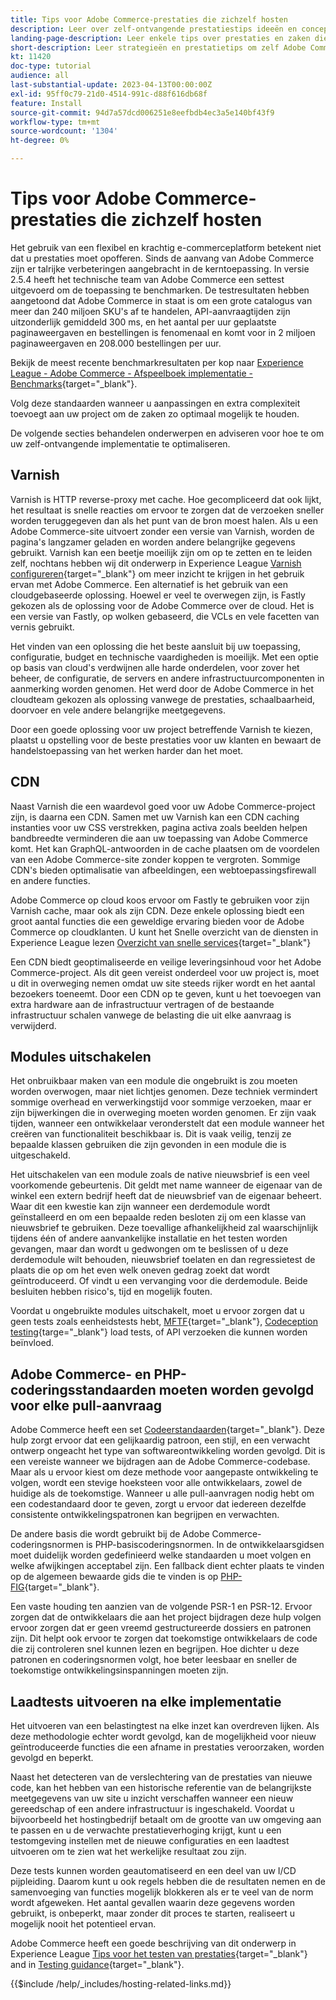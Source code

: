 ```yaml
---
title: Tips voor Adobe Commerce-prestaties die zichzelf hosten
description: Leer over zelf-ontvangende prestatiestips ideeën en concepten en beste praktijken om te overwegen.
landing-page-description: Leer enkele tips over prestaties en zaken die u in overweging kunt nemen wanneer u Adobe Commerce op uw eigen computer host.
short-description: Leer strategieën en prestatietips om zelf Adobe Commerce te hosten.
kt: 11420
doc-type: tutorial
audience: all
last-substantial-update: 2023-04-13T00:00:00Z
exl-id: 95ff0c79-21d0-4514-991c-d88f616db68f
feature: Install
source-git-commit: 94d7a57dcd006251e8eefbdb4ec3a5e140bf43f9
workflow-type: tm+mt
source-wordcount: '1304'
ht-degree: 0%

---
```


# Tips voor Adobe Commerce-prestaties die zichzelf hosten

Het gebruik van een flexibel en krachtig e-commerceplatform betekent niet dat u prestaties moet opofferen. Sinds de aanvang van Adobe Commerce zijn er talrijke verbeteringen aangebracht in de kerntoepassing. In versie 2.5.4 heeft het technische team van Adobe Commerce een settest uitgevoerd om de toepassing te benchmarken. De testresultaten hebben aangetoond dat Adobe Commerce in staat is om een grote catalogus van meer dan 240 miljoen SKU&#39;s af te handelen, API-aanvraagtijden zijn uitzonderlijk gemiddeld 300 ms, en het aantal per uur geplaatste paginaweergaven en bestellingen is fenomenaal en komt voor in 2 miljoen paginaweergaven en 208.000 bestellingen per uur.

Bekijk de meest recente benchmarkresultaten per kop naar [Experience League - Adobe Commerce - Afspeelboek implementatie - Benchmarks](https://experienceleague.adobe.com/docs/commerce-operations/implementation-playbook/infrastructure/performance/benchmarks.html){target="_blank"}.

Volg deze standaarden wanneer u aanpassingen en extra complexiteit toevoegt aan uw project om de zaken zo optimaal mogelijk te houden.

De volgende secties behandelen onderwerpen en adviseren voor hoe te om uw zelf-ontvangende implementatie te optimaliseren.

## Varnish

Varnish is HTTP reverse-proxy met cache. Hoe gecompliceerd dat ook lijkt, het resultaat is snelle reacties om ervoor te zorgen dat de verzoeken sneller worden teruggegeven dan als het punt van de bron moest halen. Als u een Adobe Commerce-site uitvoert zonder een versie van Varnish, worden de pagina&#39;s langzamer geladen en worden andere belangrijke gegevens gebruikt. Varnish kan een beetje moeilijk zijn om op te zetten en te leiden zelf, nochtans hebben wij dit onderwerp in Experience League [Varnish configureren](https://experienceleague.adobe.com/docs/commerce-operations/configuration-guide/cache/varnish/config-varnish.html){target="_blank"} om meer inzicht te krijgen in het gebruik ervan met Adobe Commerce. Een alternatief is het gebruik van een cloudgebaseerde oplossing. Hoewel er veel te overwegen zijn, is Fastly gekozen als de oplossing voor de Adobe Commerce over de cloud. Het is een versie van Fastly, op wolken gebaseerd, die VCLs en vele facetten van vernis gebruikt.

Het vinden van een oplossing die het beste aansluit bij uw toepassing, configuratie, budget en technische vaardigheden is moeilijk. Met een optie op basis van cloud&#39;s verdwijnen alle harde onderdelen, voor zover het beheer, de configuratie, de servers en andere infrastructuurcomponenten in aanmerking worden genomen. Het werd door de Adobe Commerce in het cloudteam gekozen als oplossing vanwege de prestaties, schaalbaarheid, doorvoer en vele andere belangrijke meetgegevens.

Door een goede oplossing voor uw project betreffende Varnish te kiezen, plaatst u opstelling voor de beste prestaties voor uw klanten en bewaart de handelstoepassing van het werken harder dan het moet.

## CDN

Naast Varnish die een waardevol goed voor uw Adobe Commerce-project zijn, is daarna een CDN. Samen met uw Varnish kan een CDN caching instanties voor uw CSS verstrekken, pagina activa zoals beelden helpen bandbreedte verminderen die aan uw toepassing van Adobe Commerce komt. Het kan GraphQL-antwoorden in de cache plaatsen om de voordelen van een Adobe Commerce-site zonder koppen te vergroten. Sommige CDN&#39;s bieden optimalisatie van afbeeldingen, een webtoepassingsfirewall en andere functies.

Adobe Commerce op cloud koos ervoor om Fastly te gebruiken voor zijn Varnish cache, maar ook als zijn CDN. Deze enkele oplossing biedt een groot aantal functies die een geweldige ervaring bieden voor de Adobe Commerce op cloudklanten. U kunt het Snelle overzicht van de diensten in Experience League lezen [Overzicht van snelle services](https://experienceleague.adobe.com/docs/commerce-cloud-service/user-guide/cdn/fastly.html){target="_blank"}

Een CDN biedt geoptimaliseerde en veilige leveringsinhoud voor het Adobe Commerce-project. Als dit geen vereist onderdeel voor uw project is, moet u dit in overweging nemen omdat uw site steeds rijker wordt en het aantal bezoekers toeneemt. Door een CDN op te geven, kunt u het toevoegen van extra hardware aan de infrastructuur vertragen of de bestaande infrastructuur schalen vanwege de belasting die uit elke aanvraag is verwijderd.

## Modules uitschakelen

Het onbruikbaar maken van een module die ongebruikt is zou moeten worden overwogen, maar niet lichtjes genomen. Deze techniek vermindert sommige overhead en verwerkingstijd voor sommige verzoeken, maar er zijn bijwerkingen die in overweging moeten worden genomen. Er zijn vaak tijden, wanneer een ontwikkelaar veronderstelt dat een module wanneer het creëren van functionaliteit beschikbaar is. Dit is vaak veilig, tenzij ze bepaalde klassen gebruiken die zijn gevonden in een module die is uitgeschakeld.

Het uitschakelen van een module zoals de native nieuwsbrief is een veel voorkomende gebeurtenis. Dit geldt met name wanneer de eigenaar van de winkel een extern bedrijf heeft dat de nieuwsbrief van de eigenaar beheert. Waar dit een kwestie kan zijn wanneer een derdemodule wordt geïnstalleerd en om een bepaalde reden besloten zij om een klasse van nieuwsbrief te gebruiken. Deze toevallige afhankelijkheid zal waarschijnlijk tijdens één of andere aanvankelijke installatie en het testen worden gevangen, maar dan wordt u gedwongen om te beslissen of u deze derdemodule wilt behouden, nieuwsbrief toelaten en dan regressietest de plaats die op om het even welk oneven gedrag zoekt dat wordt geïntroduceerd. Of vindt u een vervanging voor die derdemodule. Beide besluiten hebben risico&#39;s, tijd en mogelijk fouten.

Voordat u ongebruikte modules uitschakelt, moet u ervoor zorgen dat u geen tests zoals eenheidstests hebt, [MFTF](https://developer.adobe.com/commerce/cloud-tools/docker/test/application-testing/){target="_blank"}, [Codeception testing](https://developer.adobe.com/commerce/cloud-tools/docker/test/code-testing/){targe="_blank"} load tests, of API verzoeken die kunnen worden beïnvloed.

## Adobe Commerce- en PHP-coderingsstandaarden moeten worden gevolgd voor elke pull-aanvraag

Adobe Commerce heeft een set [Codeerstandaarden](https://developer.adobe.com/commerce/php/coding-standards/){target="_blank"}. Deze hulp zorgt ervoor dat een gelijkaardig patroon, een stijl, en een verwacht ontwerp ongeacht het type van softwareontwikkeling worden gevolgd. Dit is een vereiste wanneer we bijdragen aan de Adobe Commerce-codebase. Maar als u ervoor kiest om deze methode voor aangepaste ontwikkeling te volgen, wordt een stevige hoeksteen voor alle ontwikkelaars, zowel de huidige als de toekomstige. Wanneer u alle pull-aanvragen nodig hebt om een codestandaard door te geven, zorgt u ervoor dat iedereen dezelfde consistente ontwikkelingspatronen kan begrijpen en verwachten.

De andere basis die wordt gebruikt bij de Adobe Commerce-coderingsnormen is PHP-basiscoderingsnormen. In de ontwikkelaarsgidsen moet duidelijk worden gedefinieerd welke standaarden u moet volgen en welke afwijkingen acceptabel zijn. Een fallback dient echter plaats te vinden op de algemeen bewaarde gids die te vinden is op [PHP-FIG](https://www.php-fig.org){target="_blank"}.

Een vaste houding ten aanzien van de volgende PSR-1 en PSR-12. Ervoor zorgen dat de ontwikkelaars die aan het project bijdragen deze hulp volgen ervoor zorgen dat er geen vreemd gestructureerde dossiers en patronen zijn. Dit helpt ook ervoor te zorgen dat toekomstige ontwikkelaars de code die zij controleren snel kunnen lezen en begrijpen. Hoe dichter u deze patronen en coderingsnormen volgt, hoe beter leesbaar en sneller de toekomstige ontwikkelingsinspanningen moeten zijn.

## Laadtests uitvoeren na elke implementatie

Het uitvoeren van een belastingtest na elke inzet kan overdreven lijken. Als deze methodologie echter wordt gevolgd, kan de mogelijkheid voor nieuw geïntroduceerde functies die een afname in prestaties veroorzaken, worden gevolgd en beperkt.

Naast het detecteren van de verslechtering van de prestaties van nieuwe code, kan het hebben van een historische referentie van de belangrijkste meetgegevens van uw site u inzicht verschaffen wanneer een nieuw gereedschap of een andere infrastructuur is ingeschakeld. Voordat u bijvoorbeeld het hostingbedrijf betaalt om de grootte van uw omgeving aan te passen en u de verwachte prestatieverhoging krijgt, kunt u een testomgeving instellen met de nieuwe configuraties en een laadtest uitvoeren om te zien wat het werkelijke resultaat zou zijn.

Deze tests kunnen worden geautomatiseerd en een deel van uw I/CD pijpleiding. Daarom kunt u ook regels hebben die de resultaten nemen en de samenvoeging van functies mogelijk blokkeren als er te veel van de norm wordt afgeweken. Het aantal gevallen waarin deze gegevens worden gebruikt, is onbeperkt, maar zonder dit proces te starten, realiseert u mogelijk nooit het potentieel ervan.

Adobe Commerce heeft een goede beschrijving van dit onderwerp in Experience League [Tips voor het testen van prestaties](https://experienceleague.adobe.com/docs/commerce-operations/deliver-commerce-at-scale/launch.html){target="_blank"} and in [Testing guidance](https://experienceleague.adobe.com/docs/commerce-cloud-service/user-guide/develop/test/guidance.html){target="_blank"}.

{{$include /help/_includes/hosting-related-links.md}}
